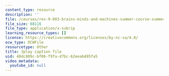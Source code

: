 ```yaml
---
content_type: resource
description: ''
file: /courses/res-9-003-brains-minds-and-machines-summer-course-summer-2015/48dc809cbf06f9fad7bc62eeab495fa5_RTmoWFZQ-WE.srt
file_size: 88116
file_type: application/x-subrip
learning_resource_types: []
license: https://creativecommons.org/licenses/by-nc-sa/4.0/
ocw_type: OCWFile
resourcetype: Other
title: 3play caption file
uid: 48dc809c-bf06-f9fa-d7bc-62eeab495fa5
video_metadata:
  youtube_id: null
---
```

